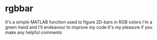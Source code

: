 # rgbbar
It's a simple MATLAB function used to figure 2D-bars in RGB colors
I'm a green hand and I'll endeavour to improve my code
It's my pleasure if you make any helpful comments
